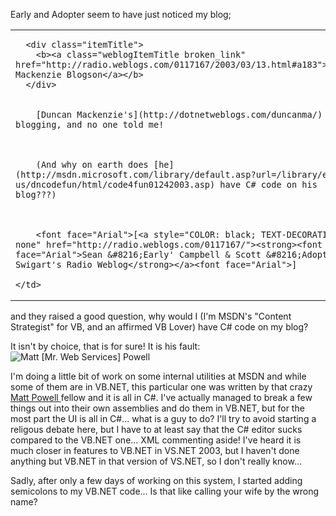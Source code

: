 Early and Adopter seem to have just noticed my blog;

<table cellpadding="1" width="100%">
  <tr>
    <td valign="top">


      <div class="itemTitle">
        <b><a class="weblogItemTitle broken_link" href="http://radio.weblogs.com/0117167/2003/03/13.html#a183">Duncan Mackenzie Blogson</a></b>
      </div>


        [Duncan Mackenzie's](http://dotnetweblogs.com/duncanma/) blogging, and no one told me!



        (And why on earth does [he](http://msdn.microsoft.com/library/default.asp?url=/library/en-us/dncodefun/html/code4fun01242003.asp) have C# code on his blog???)



        <font face="Arial">[<a style="COLOR: black; TEXT-DECORATION: none" href="http://radio.weblogs.com/0117167/"><strong><font face="Arial">Sean &#8216;Early' Campbell & Scott &#8216;Adopter' Swigart's Radio Weblog</strong></a><font face="Arial">]

    </td>
  </tr>
</table>

and they raised a good question, why would I (I'm MSDN's "Content Strategist" for VB, and an affirmed VB Lover) have C# code on my blog?

It isn't by choice, that is for sure! It is his fault: <img alt="Matt [Mr. Web Services] Powell" hspace="0" src="http://msdn.microsoft.com/columns/graphics/service.gif" align="baseline" border="0" />

I'm doing a little bit of work on some internal utilities at MSDN and while some of them are in VB.NET, this particular one was written by that crazy [Matt Powell ](http://msdn.microsoft.com/columns/service.asp)fellow and it is all in C#. I've actually managed to break a few things out into their own assemblies and do them in VB.NET, but for the most part the UI is all in C#... what is a guy to do? I'll try to avoid starting a religous debate here, but I have to at least say that the C# editor sucks compared to the VB.NET one... XML commenting aside! I've heard it is much closer in features to VB.NET in VS.NET 2003, but I haven't done anything but VB.NET in that version of VS.NET, so I don't really know...

Sadly, after only a few days of working on this system, I started adding semicolons to my VB.NET code... Is that like calling your wife by the wrong name?